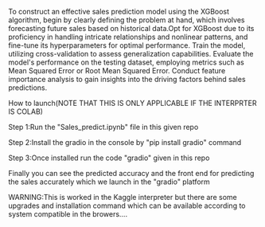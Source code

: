 To construct an effective sales prediction model using the XGBoost algorithm, begin by clearly defining the problem at hand, which involves forecasting future sales based on historical data.Opt for XGBoost due to its proficiency in handling intricate relationships and nonlinear patterns, and fine-tune its hyperparameters for optimal performance. Train the model, utilizing cross-validation to assess generalization capabilities. Evaluate the model's performance on the testing dataset, employing metrics such as Mean Squared Error or Root Mean Squared Error. Conduct feature importance analysis to gain insights into the driving factors behind sales predictions.

How to launch(NOTE THAT THIS IS ONLY APPLICABLE IF THE INTERPRTER IS COLAB)


Step 1:Run the "Sales_predict.ipynb" file in this given repo


Step 2:Install the gradio in the console by "pip install gradio" command


Step 3:Once installed run the code "gradio" given in this repo


Finally you can see the predicted accuracy and the front end for predicting the sales accurately which we launch in the "gradio" platform



WARNING:This is worked in the Kaggle interpreter but there are some upgrades and installation command which can be available according to system compatible in the browers....
